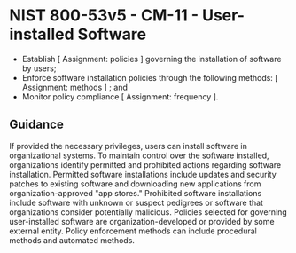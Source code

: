 # NIST 800-53v5 - CM-11 - User-installed Software
- Establish \[ Assignment: policies \] governing the installation of software by users;
- Enforce software installation policies through the following methods: \[ Assignment: methods \] ; and
- Monitor policy compliance \[ Assignment: frequency \].
## Guidance
If provided the necessary privileges, users can install software in organizational systems. To maintain control over the software installed, organizations identify permitted and prohibited actions regarding software installation. Permitted software installations include updates and security patches to existing software and downloading new applications from organization-approved "app stores." Prohibited software installations include software with unknown or suspect pedigrees or software that organizations consider potentially malicious. Policies selected for governing user-installed software are organization-developed or provided by some external entity. Policy enforcement methods can include procedural methods and automated methods.